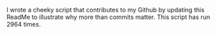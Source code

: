 I wrote a cheeky script that contributes to my Github by updating this ReadMe to illustrate why more than commits matter. This script has run 2964 times.